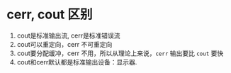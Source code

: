 # cerr, cout 区别

1. cout是标准输出流, cerr是标准错误流
2. cout可以重定向，cerr 不可重定向
3. cout要分配缓冲，cerr 不用，所以从理论上来说，`cerr` 输出要比 `cout` 要快
4. cout和cerr默认都是标准输出设备：显示器.
